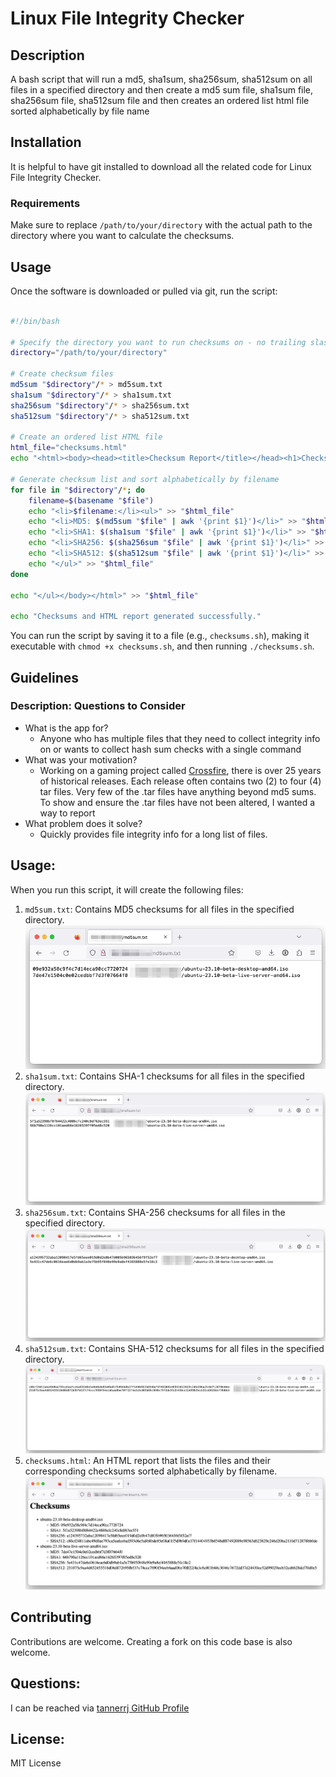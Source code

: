 # Linux File Integrity Checker

## Description

A bash script that will run a md5, sha1sum, sha256sum, sha512sum on all files in a specified directory and then create a md5 sum file, sha1sum file, sha256sum file, sha512sum file and then creates an ordered list html file sorted alphabetically by file name

## Installation

It is helpful to have git installed to download all the related code for Linux File Integrity Checker.

### Requirements

Make sure to replace `/path/to/your/directory` with the actual path to the directory where you want to calculate the checksums.

## Usage

Once the software is downloaded or pulled via git, run the script:

```bash

#!/bin/bash

# Specify the directory you want to run checksums on - no trailing slash at the end of the directory path or else it will mess up with the summary info
directory="/path/to/your/directory"

# Create checksum files
md5sum "$directory"/* > md5sum.txt
sha1sum "$directory"/* > sha1sum.txt
sha256sum "$directory"/* > sha256sum.txt
sha512sum "$directory"/* > sha512sum.txt

# Create an ordered list HTML file
html_file="checksums.html"
echo "<html><body><head><title>Checksum Report</title></head><h1>Checksums</h1><ul>" > "$html_file"

# Generate checksum list and sort alphabetically by filename
for file in "$directory"/*; do
    filename=$(basename "$file")
    echo "<li>$filename:</li><ul>" >> "$html_file"
    echo "<li>MD5: $(md5sum "$file" | awk '{print $1}')</li>" >> "$html_file"
    echo "<li>SHA1: $(sha1sum "$file" | awk '{print $1}')</li>" >> "$html_file"
    echo "<li>SHA256: $(sha256sum "$file" | awk '{print $1}')</li>" >> "$html_file"
    echo "<li>SHA512: $(sha512sum "$file" | awk '{print $1}')</li>" >> "$html_file"
    echo "</ul>" >> "$html_file"
done

echo "</ul></body></html>" >> "$html_file"

echo "Checksums and HTML report generated successfully."

```

You can run the script by saving it to a file (e.g., `checksums.sh`), making it executable with `chmod +x checksums.sh`, and then running `./checksums.sh`.

## Guidelines

### Description: Questions to Consider

 * What is the app for?
   * Anyone who has multiple files that they need to collect integrity info on or wants to collect hash sum checks with a single command
 * What was your motivation?
   * Working on a gaming project called [Crossfire](https://sourceforge.net/projects/crossfire/), there is over 25 years of historical releases. Each release often contains two (2) to four (4) tar files. Very few of the .tar files have anything beyond md5 sums. To show and ensure the .tar files have not been altered, I wanted a way to report 
 * What problem does it solve?
   * Quickly provides file integrity info for a long list of files.


## Usage:

When you run this script, it will create the following files:

 1. `md5sum.txt`: Contains MD5 checksums for all files in the specified directory.
 ![md5sum.txt](images/checksum-report-iso_md5sum-sample.png)
 2. `sha1sum.txt`: Contains SHA-1 checksums for all files in the specified directory.
 ![md5sum.txt](images/checksum-report-iso_sha1sum-sample.png)
 3. `sha256sum.txt`: Contains SHA-256 checksums for all files in the specified directory.
 ![md5sum.txt](images/checksum-report-iso_sha256sum-sample.png)
 4. `sha512sum.txt`: Contains SHA-512 checksums for all files in the specified directory.
 ![md5sum.txt](images/checksum-report-iso_sha512sum-sample.png)
 5. `checksums.html`: An HTML report that lists the files and their corresponding checksums sorted alphabetically by filename.
 ![md5sum.txt](images/checksum-report-iso_sample.png)



## Contributing

Contributions are welcome. Creating a fork on this code base is also welcome.

## Questions:

I can be reached via [tannerrj GitHub Profile](https://github.com/tannerrj)

## License:

MIT License
